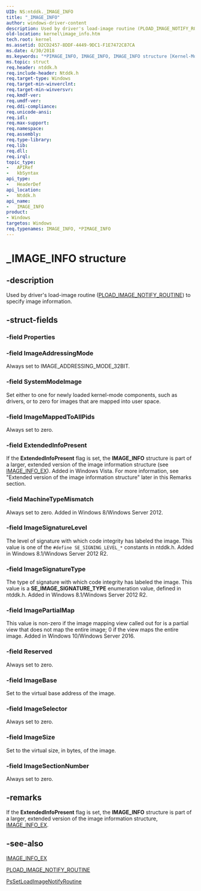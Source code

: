 ```yaml
---
UID: NS:ntddk._IMAGE_INFO
title: "_IMAGE_INFO"
author: windows-driver-content
description: Used by driver's load-image routine (PLOAD_IMAGE_NOTIFY_ROUTINE) to specify image information.
old-location: kernel\image_info.htm
tech.root: kernel
ms.assetid: D2CD2457-8DDF-4449-9DC1-F1E7472C87CA
ms.date: 4/30/2018
ms.keywords: "*PIMAGE_INFO, IMAGE_INFO, IMAGE_INFO structure [Kernel-Mode Driver Architecture], PIMAGE_INFO, PIMAGE_INFO structure pointer [Kernel-Mode Driver Architecture], _IMAGE_INFO, kernel.image_info, ntddk/IMAGE_INFO, ntddk/PIMAGE_INFO"
ms.topic: struct
req.header: ntddk.h
req.include-header: Ntddk.h
req.target-type: Windows
req.target-min-winverclnt: 
req.target-min-winversvr: 
req.kmdf-ver: 
req.umdf-ver: 
req.ddi-compliance: 
req.unicode-ansi: 
req.idl: 
req.max-support: 
req.namespace: 
req.assembly: 
req.type-library: 
req.lib: 
req.dll: 
req.irql: 
topic_type:
-	APIRef
-	kbSyntax
api_type:
-	HeaderDef
api_location:
-	Ntddk.h
api_name:
-	IMAGE_INFO
product:
- Windows
targetos: Windows
req.typenames: IMAGE_INFO, *PIMAGE_INFO
---
```


# _IMAGE_INFO structure


## -description


Used by driver's load-image routine (<a href="https://msdn.microsoft.com/library/windows/hardware/mt764088">PLOAD_IMAGE_NOTIFY_ROUTINE</a>) to specify image information.


## -struct-fields




### -field Properties


### -field ImageAddressingMode

Always set to IMAGE_ADDRESSING_MODE_32BIT.


### -field SystemModeImage

Set either to one for newly loaded kernel-mode components, such as drivers, or to zero for images that are mapped into user space.


### -field ImageMappedToAllPids

Always set to zero.


### -field ExtendedInfoPresent

If the <b>ExtendedInfoPresent</b> flag is set, the <b>IMAGE_INFO</b> structure is part of a larger, extended version of the image information structure (see <a href="https://msdn.microsoft.com/library/windows/hardware/mt764084">IMAGE_INFO_EX</a>). Added in Windows Vista. For more information, see "Extended version of the image information structure" later in this Remarks section.


### -field MachineTypeMismatch

Always set to zero. Added in Windows 8/Windows Server 2012.


### -field ImageSignatureLevel

The level of signature with which code integrity has labeled the image. This value is one of the <code>#define SE_SIGNING_LEVEL_*</code> constants in ntddk.h. Added in Windows 8.1/Windows Server 2012 R2.


### -field ImageSignatureType

The type of signature with which code integrity has labeled the image. This value is a <b>SE_IMAGE_SIGNATURE_TYPE</b> enumeration value,  defined in ntddk.h. Added in Windows 8.1/Windows Server 2012 R2.


### -field ImagePartialMap

This value is non-zero if the image mapping view called out for is a partial view that does not map the entire image; 0 if the view maps the entire image. Added in Windows 10/Windows Server 2016.


### -field Reserved

Always set to zero.


### -field ImageBase

Set to the virtual base address of the image.


### -field ImageSelector

Always set to zero.


### -field ImageSize

Set to the virtual size, in bytes, of the image.


### -field ImageSectionNumber

Always set to zero.


## -remarks



If the <b>ExtendedInfoPresent</b> flag is set, the <b>IMAGE_INFO</b> structure is part of a larger, extended version of the image information structure, <a href="https://msdn.microsoft.com/library/windows/hardware/mt764084">IMAGE_INFO_EX</a>.




## -see-also




<a href="https://msdn.microsoft.com/library/windows/hardware/mt764084">IMAGE_INFO_EX</a>



<a href="https://msdn.microsoft.com/library/windows/hardware/mt764088">PLOAD_IMAGE_NOTIFY_ROUTINE</a>



<a href="https://msdn.microsoft.com/library/windows/hardware/ff559957">PsSetLoadImageNotifyRoutine</a>
 

 

